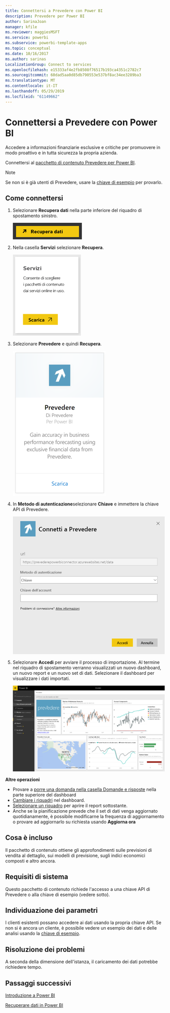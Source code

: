 ```yaml
---
title: Connettersi a Prevedere con Power BI
description: Prevedere per Power BI
author: SarinaJoan
manager: kfile
ms.reviewer: maggiesMSFT
ms.service: powerbi
ms.subservice: powerbi-template-apps
ms.topic: conceptual
ms.date: 10/16/2017
ms.author: sarinas
LocalizationGroup: Connect to services
ms.openlocfilehash: e15333af4e2fb8508f76517b193ca4351c2782c7
ms.sourcegitcommit: 60dad5aa0d85db790553e537bf8ac34ee3289ba3
ms.translationtype: MT
ms.contentlocale: it-IT
ms.lasthandoff: 05/29/2019
ms.locfileid: "61149662"
---
```

# <a name="connect-to-prevedere-with-power-bi"></a>Connettersi a Prevedere con Power BI
Accedere a informazioni finanziarie esclusive e critiche per promuovere in modo proattivo e in tutta sicurezza la propria azienda.

Connettersi al [pacchetto di contenuto Prevedere per Power BI](https://app.powerbi.com/getdata/services/prevedere).

>[!NOTE]
>Se non si è già utenti di Prevedere, usare la [chiave di esempio](https://prevederepowerbiconnector.azurewebsites.net/static/learnmore.html) per provarlo.

## <a name="how-to-connect"></a>Come connettersi
1. Selezionare **Recupera dati** nella parte inferiore del riquadro di spostamento sinistro.
   
   ![](media/service-connect-to-prevedere/getdata.png)
2. Nella casella **Servizi** selezionare **Recupera**.
   
   ![](media/service-connect-to-prevedere/services.png)
3. Selezionare **Prevedere** e quindi **Recupera**.
   
   ![](media/service-connect-to-prevedere/connect.png)
4. In **Metodo di autenticazione**selezionare **Chiave** e immettere la chiave API di Prevedere.
   
    ![](media/service-connect-to-prevedere/creds.png)
5. Selezionare **Accedi** per avviare il processo di importazione. Al termine nel riquadro di spostamento verranno visualizzati un nuovo dashboard, un nuovo report e un nuovo set di dati. Selezionare il dashboard per visualizzare i dati importati.
   
     ![](media/service-connect-to-prevedere/dashboard.png)

**Altre operazioni**

* Provare a [porre una domanda nella casella Domande e risposte](consumer/end-user-q-and-a.md) nella parte superiore del dashboard
* [Cambiare i riquadri](service-dashboard-edit-tile.md) nel dashboard.
* [Selezionare un riquadro](consumer/end-user-tiles.md) per aprire il report sottostante.
* Anche se la pianificazione prevede che il set di dati venga aggiornato quotidianamente, è possibile modificarne la frequenza di aggiornamento o provare ad aggiornarlo su richiesta usando **Aggiorna ora**

## <a name="whats-included"></a>Cosa è incluso
Il pacchetto di contenuto ottiene gli approfondimenti sulle previsioni di vendita al dettaglio, sui modelli di previsione, sugli indici economici composti e altro ancora.

## <a name="system-requirements"></a>Requisiti di sistema
Questo pacchetto di contenuto richiede l'accesso a una chiave API di Prevedere o alla chiave di esempio (vedere sotto).

## <a name="finding-parameters"></a>Individuazione dei parametri
<a name="FindingParams"></a>

I clienti esistenti possano accedere ai dati usando la propria chiave API. Se non si è ancora un cliente, è possibile vedere un esempio dei dati e delle analisi usando la [chiave di esempio](https://prevederepowerbiconnector.azurewebsites.net/static/learnmore.html).

## <a name="troubleshooting"></a>Risoluzione dei problemi
A seconda della dimensione dell'istanza, il caricamento dei dati potrebbe richiedere tempo.

## <a name="next-steps"></a>Passaggi successivi
[Introduzione a Power BI](service-get-started.md)

[Recuperare dati in Power BI](service-get-data.md)

